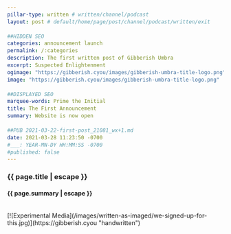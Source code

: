```yaml
---
pillar-type: written # written/channel/podcast
layout: post # default/home/page/post/channel/podcast/written/exit

##HIDDEN SEO
categories: announcement launch
permalink: /:categories
description: The first written post of Gibberish Umbra
excerpt: Suspected Enlightenment
ogimage: "https://gibberish.cyou/images/gibberish-umbra-title-logo.png"
image: "https://gibberish.cyou/images/gibberish-umbra-title-logo.png"

##DISPLAYED SEO
marquee-words: Prime the Initial
title: The First Announcement
summary: Website is now open

##PUB 2021-03-22-first-post_21081_wx+1.md
date: 2021-03-28 11:23:50 -0700
#___: YEAR-MN-DY HH:MM:SS -0700
#published: false
---
```

<h3 class="post-title">{{ page.title | escape }}</h3>
<h4 class="post-title">{{ page.summary | escape }}</h4><br>
[![Experimental Media](/images/written-as-imaged/we-signed-up-for-this.jpg)](https://gibberish.cyou "handwritten")   